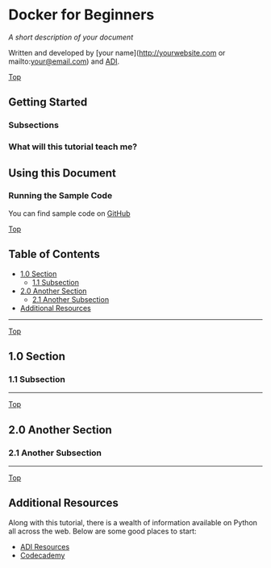<a id="top"></a>
# Docker for Beginners

*A short description of your document*

Written and developed by [your name](http://yourwebsite.com or mailto:your@email.com) and [ADI](adi).

<a href="#top" class="top" id="getting-started">Top</a>
## Getting Started

### Subsections

### What will this tutorial teach me?

## Using this Document

### Running the Sample Code

You can find sample code on [GitHub][github]

<a href="#top" class="top" id="table-of-contents">Top</a>
## Table of Contents

-	[1.0 Section](#section)
	-	[1.1 Subsection](#subsection)
-	[2.0 Another Section](#another-section)
	-	[2.1 Another Subsection](#another-subsection)
-   [Additional Resources](#additionalresources)


------------------------------
<a href="#top" class="top" id="section">Top</a>
## 1.0 Section


<a id="subsection"></a>
### 1.1 Subsection

___________
<a href="#top" class="top" id="another-section">Top</a>
## 2.0 Another Section

<a id="another-subsection"></a>
### 2.1 Another Subsection

___________
<a href="#top" class="top" id="additionalresources">Top</a>
## Additional Resources

Along with this tutorial, there is a wealth of information available on Python all across the web. Below are some good places to start:

- [ADI Resources][learn]
- [Codecademy][codecademy]



[github]: https://github.com/prakhar1989/docker-curriculum
[learn]: http://adicu.com/learn
[codecademy]: http://www.codecademy.com
[adi]: http://adicu.com
 
